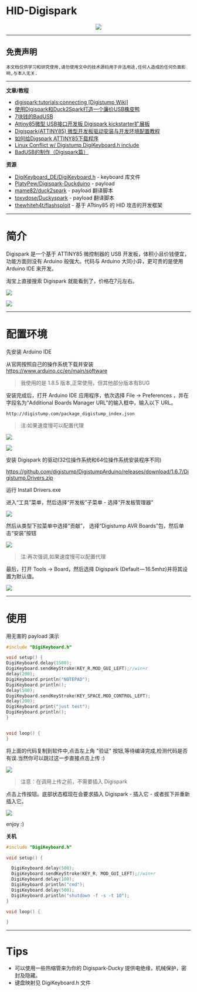 # HID-Digispark

<p align="center">
    <img src="../../../../../assets/img/banner/HID-Digispark.jpg">
</p>

---

## 免责声明

`本文档仅供学习和研究使用,请勿使用文中的技术源码用于非法用途,任何人造成的任何负面影响,与本人无关.`

---

**文章/教程**
- [digispark:tutorials:connecting [Digistump Wiki]](http://digistump.com/wiki/digispark/tutorials/connecting)
- [使用Digispark和Duck2Spark打造一个廉价USB橡皮鸭](https://www.freebuf.com/articles/system/185293.html)
- [7块钱的BadUSB](https://mp.weixin.qq.com/s/mIcRNcf5HmZ4axe8N92S7Q)
- [Attiny85微型 USB接口开发板 Digispark kickstarter扩展板](https://detail.tmall.com/item.htm?id=543191001622)
- [Digispark(ATTINY85) 微型开发板驱动安装与开发环境配置教程](http://www.cnblogs.com/Mayfly-nymph/p/9293806.html)
- [如何给Digspark ATTINY85下载程序](https://blog.csdn.net/terminaterfxy/article/details/79623152)
- [Linux Conflict w/ Digistump DigiKeyboard.h include](https://forum.arduino.cc/index.php?topic=565616.msg3853561)
- [BadUSB的制作（Digispark篇）](https://mp.weixin.qq.com/s/A8KaMP-AJsuZSyyR6Zs1UA)

**资源**
- [DigiKeyboard_DE/DigiKeyboard.h](https://github.com/BesoBerlin/DigiKeyboard_DE/blob/master/DigiKeyboard.h) - keyboard 库文件
- [PlatyPew/Digispark-Duckduino](https://github.com/PlatyPew/Digispark-Duckduino) - payload
- [mame82/duck2spark](https://github.com/mame82/duck2spark) - payload 翻译脚本
- [toxydose/Duckyspark](https://github.com/toxydose/Duckyspark) - payload 翻译脚本
- [thewhiteh4t/flashsploit](https://github.com/thewhiteh4t/flashsploit) - 基于 ATtiny85 的 HID 攻击的开发框架

---

# 简介

Digispark 是一个基于 ATTINY85 微控制器的 USB 开发板，体积小且价钱便宜，功能方面则没有 Arduino 般强大。代码与 Arduino 大同小异，更可贵的是使用 Arduino IDE 来开发。

淘宝上直接搜索 Digispark 就能看到了，价格在7元左右。

![](../../../../../assets/img/Security/IOT/硬件安全/HID/HID-Digispark/2.jpg)

![](../../../../../assets/img/Security/IOT/硬件安全/HID/HID-Digispark/10.jpg)

---

# 配置环境

先安装 Arduino IDE

从官网按照自己的操作系统下载并安装 https://www.arduino.cc/en/main/software

> 我使用的是 1.8.5 版本,正常使用，但其他部分版本有BUG

安装完成后，打开 Arduino IDE 应用程序，依次选择 File -> Preferences ，并在字段名为“Additional Boards Manager URL”的输入框中，输入以下 URL。
```
http://digistump.com/package_digistump_index.json
```

> 注:如果速度慢可以配置代理

![](../../../../../assets/img/Security/IOT/硬件安全/HID/HID-Digispark/3.png)

![](../../../../../assets/img/Security/IOT/硬件安全/HID/HID-Digispark/4.png)

安装 Digispark 的驱动(32位操作系统和64位操作系统安装程序不同)

https://github.com/digistump/DigistumpArduino/releases/download/1.6.7/Digistump.Drivers.zip

运行 Install Drivers.exe

进入“工具”菜单，然后选择“开发板”子菜单 - 选择“开发板管理器”

![](../../../../../assets/img/Security/IOT/硬件安全/HID/HID-Digispark/5.png)

然后从类型下拉菜单中选择“贡献”， 选择“Digistump AVR Boards”包，然后单击“安装”按钮

![](../../../../../assets/img/Security/IOT/硬件安全/HID/HID-Digispark/6.png)

> 注:再次强调,如果速度慢可以配置代理

最后，打开 Tools -> Board，然后选择 Digispark (Default — 16.5mhz)并将其设置为默认值。

![](../../../../../assets/img/Security/IOT/硬件安全/HID/HID-Digispark/7.png)

---

# 使用

用无害的 payload 演示
```c
#include "DigiKeyboard.h"

void setup() {
DigiKeyboard.delay(1500);
DigiKeyboard.sendKeyStroke(KEY_R,MOD_GUI_LEFT);//win+r
delay(200);
DigiKeyboard.println("NOTEPAD");
DigiKeyboard.println();
delay(500);
DigiKeyboard.sendKeyStroke(KEY_SPACE,MOD_CONTROL_LEFT);
delay(200);
DigiKeyboard.print("just test");
DigiKeyboard.println();
}


void loop() {
}
```

将上面的代码复制到软件中,点击左上角 "验证" 按钮,等待编译完成,检测代码是否有误.当然你可以跳过这一步直接点击上传 :)

![](../../../../../assets/img/Security/IOT/硬件安全/HID/HID-Digispark/8.png)

> 注意：在调用上传之前，不需要插入 Digispark

点击上传按钮。底部状态框现在会要求插入 Digispark - 插入它 - 或者拔下并重新插入它。

![](../../../../../assets/img/Security/IOT/硬件安全/HID/HID-Digispark/9.png)

enjoy :)

**关机**
```c
#include "DigiKeyboard.h"

void setup() {

  DigiKeyboard.delay(500);
  DigiKeyboard.sendKeyStroke(KEY_R, MOD_GUI_LEFT);//win+r
  DigiKeyboard.delay(100);
  DigiKeyboard.println("cmd");
  DigiKeyboard.delay(500);
  DigiKeyboard.println("shutdown -f -s -t 10");
}

void loop() {

}
```

---

# Tips

- 可以使用一些热缩管来为你的 Digispark-Ducky 提供电绝缘，机械保护，密封及隐藏。
- 键盘映射见 DigiKeyboard.h 文件
